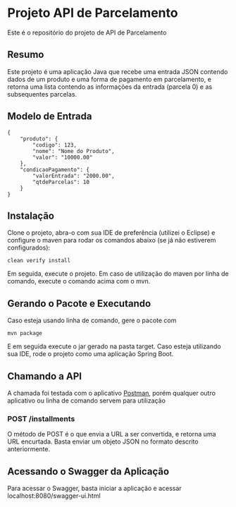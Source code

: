 # Projeto API de Parcelamento	

Este é o repositório do projeto de API de Parcelamento


## Resumo
Este projeto é uma aplicação Java que recebe uma entrada JSON contendo dados de um produto e uma forma de pagamento em parcelamento, e retorna uma lista contendo as informações da entrada (parcela 0) e as subsequentes parcelas.

## Modelo de Entrada

    {
        "produto": {
            "codigo": 123,
            "nome": "Nome do Produto",
            "valor": "10000.00"
        },
        "condicaoPagamento": {
            "valorEntrada": "2000.00",
            "qtdeParcelas": 10
        }
    }

## Instalação

Clone o projeto, abra-o com sua IDE de preferência (utilizei o Eclipse) e configure o maven para rodar os comandos abaixo (se já não estiverem configurados):

    clean verify install
Em seguida, execute o projeto. Em caso de utilização do maven por linha de comando, execute o comando acima com o mvn. 
## Gerando o Pacote e Executando
Caso esteja usando linha de comando, gere o pacote com 

    mvn package
E em seguida execute o jar gerado na pasta target. Caso esteja utilizando sua IDE, rode o projeto como uma aplicação Spring Boot.

## Chamando a API
A chamada foi testada com o aplicativo [Postman](https://www.postman.com/), porém qualquer outro aplicativo ou linha de comando servem para utilização
### POST /installments
O método de POST é o que envia a URL a ser convertida, e retorna uma URL encurtada. Basta enviar um objeto JSON no formato descrito anteriormente.

## Acessando o Swagger da Aplicação
Para acessar o Swagger, basta iniciar a aplicação e acessar localhost:8080/swagger-ui.html
